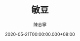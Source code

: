 ---
issue: 378
title: 敏豆
author: 陳志寧
language: 南四縣
date: 2020-05-21T00:00:00.000+08:00
topic: 故事
difficulty: 2
wikidata: Q131449121
wikidata_link: https://www.wikidata.org/wiki/Q131449121
author_wikidata_link: https://www.wikidata.org/wiki/Q98096327
author_wikidata: Q98096327
---